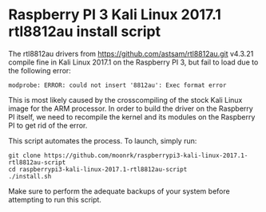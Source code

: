 # Raspberry PI 3 Kali Linux 2017.1 rtl8812au install script

The rtl8812au drivers from https://github.com/astsam/rtl8812au.git v4.3.21 compile fine in Kali Linux 2017.1 on the Raspberry PI 3, but fail to load due to the following error:

`modprobe: ERROR: could not insert '8812au': Exec format error`

This is most likely caused by the crosscompiling of the stock Kali Linux image for the ARM processor. In order to build the driver on the Raspberry PI itself, we need to recompile the kernel and its modules on the Raspberry PI to get rid of the error.

This script automates the process. To launch, simply run:

```
git clone https://github.com/moonrk/raspberrypi3-kali-linux-2017.1-rtl8812au-script
cd raspberrypi3-kali-linux-2017.1-rtl8812au-script
./install.sh
```

Make sure to perform the adequate backups of your system before attempting to run this script.
